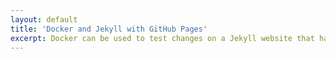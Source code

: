 ```yaml
---
layout: default
title: 'Docker and Jekyll with GitHub Pages'
excerpt: Docker can be used to test changes on a Jekyll website that has GitHub Pages on a local machine before publishing that content on the Internet. 
---
```

